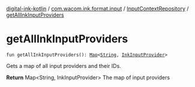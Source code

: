 [digital-ink-kotlin](../../index.md) / [com.wacom.ink.format.input](../index.md) / [InputContextRepository](index.md) / [getAllInkInputProviders](./get-all-ink-input-providers.md)

# getAllInkInputProviders

`fun getAllInkInputProviders(): `[`Map`](https://kotlinlang.org/api/latest/jvm/stdlib/kotlin.collections/-map/index.html)`<`[`String`](https://kotlinlang.org/api/latest/jvm/stdlib/kotlin/-string/index.html)`, `[`InkInputProvider`](../-ink-input-provider/index.md)`>`

Gets a map of all input providers and their IDs.

**Return**
Map&lt;String, InkInputProvider&gt; The map of input providers


